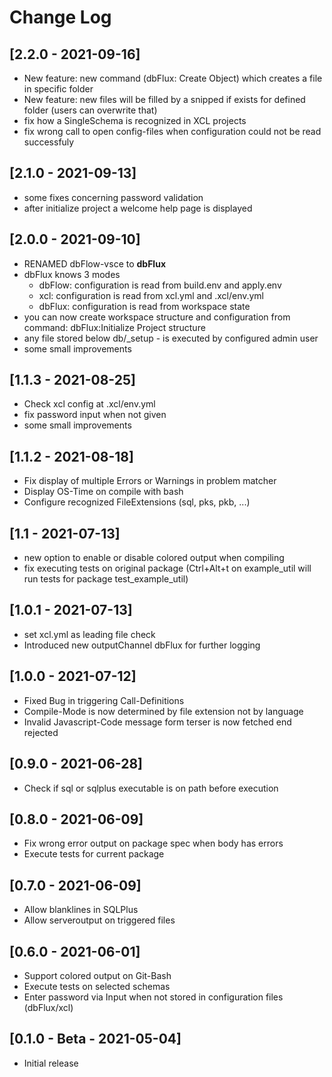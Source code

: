 # Change Log

## [2.2.0 - 2021-09-16]
- New feature: new command (dbFlux: Create Object) which creates a file in specific folder
- New feature: new files will be filled by a snipped if exists for defined folder (users can overwrite that)
- fix how a SingleSchema is recognized in XCL projects
- fix wrong call to open config-files when configuration could not be read successfuly

## [2.1.0 - 2021-09-13]
- some fixes concerning password validation
- after initialize project a welcome help page is displayed

## [2.0.0 - 2021-09-10]
- RENAMED dbFlow-vsce to **dbFlux**
- dbFlux knows 3 modes
  - dbFlow: configuration is read from build.env and apply.env
  - xcl: configuration is read from xcl.yml and .xcl/env.yml
  - dbFlux: configuration is read from workspace state
- you can now create workspace structure and configuration from command: dbFlux:Initialize Project structure
- any file stored below db/_setup - is executed by configured admin user
- some small improvements

## [1.1.3 - 2021-08-25]
- Check xcl config at .xcl/env.yml
- fix password input when not given
- some small improvements

## [1.1.2 - 2021-08-18]
- Fix display of multiple Errors or Warnings in problem matcher
- Display OS-Time on compile with bash
- Configure recognized FileExtensions (sql, pks, pkb, ...)

## [1.1 - 2021-07-13]
- new option to enable or disable colored output when compiling
- fix executing tests on original package (Ctrl+Alt+t on example_util will run tests for package test_example_util)

## [1.0.1 - 2021-07-13]
- set xcl.yml as leading file check
- Introduced new outputChannel dbFlux for further logging

## [1.0.0 - 2021-07-12]
- Fixed Bug in triggering Call-Definitions
- Compile-Mode is now determined by file extension not by language
- Invalid Javascript-Code message form terser is now fetched end rejected

## [0.9.0 - 2021-06-28]
- Check if sql or sqlplus executable is on path before execution

## [0.8.0 - 2021-06-09]
- Fix wrong error output on package spec when body has errors
- Execute tests for current package

## [0.7.0 - 2021-06-09]

- Allow blanklines in SQLPlus
- Allow serveroutput on triggered files

## [0.6.0 - 2021-06-01]

- Support colored output on Git-Bash
- Execute tests on selected schemas
- Enter password via Input when not stored in configuration files (dbFlux/xcl)


## [0.1.0 - Beta - 2021-05-04]

- Initial release